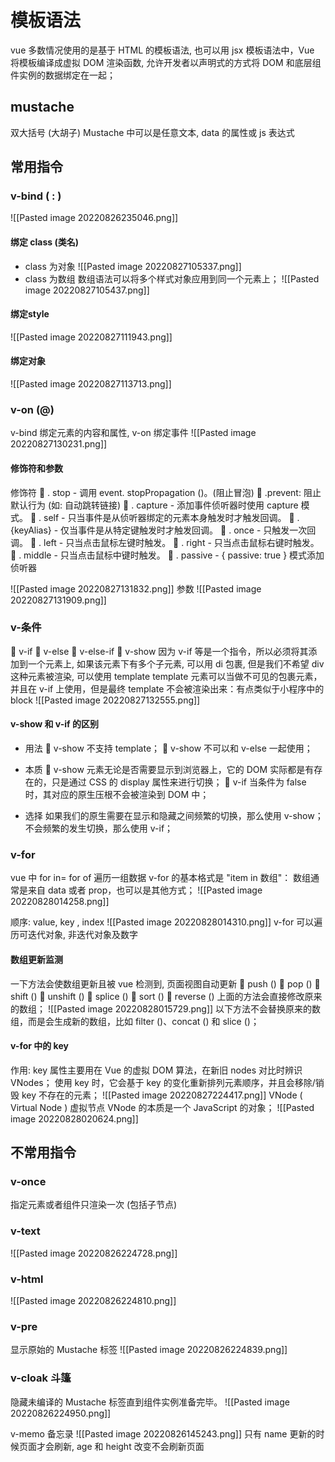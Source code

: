 # 模板语法
vue 多数情况使用的是基于 HTML 的模板语法, 也可以用 jsx
模板语法中，Vue 将模板编译成虚拟 DOM 渲染函数, 允许开发者以声明式的方式将 DOM 和底层组件实例的数据绑定在一起；

## mustache
双大括号 (大胡子)
Mustache 中可以是任意文本, data 的属性或 js 表达式

## 常用指令
### v-bind  ( : )
![[Pasted image 20220826235046.png]]

#### 绑定 class (类名)
- class 为对象
![[Pasted image 20220827105337.png]]
- class 为数组
数组语法可以将多个样式对象应用到同一个元素上；
![[Pasted image 20220827105437.png]]

#### 绑定style
![[Pasted image 20220827111943.png]]

#### 绑定对象
![[Pasted image 20220827113713.png]]

### v-on (@)
v-bind 绑定元素的内容和属性, v-on 绑定事件
![[Pasted image 20220827130231.png]]
#### 修饰符和参数
修饰符
 . stop - 调用 event. stopPropagation ()。(阻止冒泡)
 .prevent: 阻止默认行为 (如: 自动跳转链接)
 . capture - 添加事件侦听器时使用 capture 模式。 
 . self - 只当事件是从侦听器绑定的元素本身触发时才触发回调。 
 .{keyAlias} - 仅当事件是从特定键触发时才触发回调。 
 . once - 只触发一次回调。 
 . left - 只当点击鼠标左键时触发。 
 . right - 只当点击鼠标右键时触发。 
 . middle - 只当点击鼠标中键时触发。 
 . passive - { passive: true } 模式添加侦听器

![[Pasted image 20220827131832.png]]
参数
![[Pasted image 20220827131909.png]]

### v-条件
 v-if 
 v-else 
 v-else-if 
 v-show
因为 v-if 等是一个指令，所以必须将其添加到一个元素上, 如果该元素下有多个子元素, 可以用 di 包裹, 但是我们不希望 div 这种元素被渲染, 可以使用 template
template 元素可以当做不可见的包裹元素，并且在 v-if 上使用，但是最终 template 不会被渲染出来：有点类似于小程序中的 block
![[Pasted image 20220827132555.png]]
#### v-show 和 v-if 的区别
- 用法
 v-show 不支持 template； 
 v-show 不可以和 v-else 一起使用；
- 本质
 v-show 元素无论是否需要显示到浏览器上，它的 DOM 实际都是有存在的，只是通过 CSS 的 display 属性来进行切换； 
 v-if 当条件为 false 时，其对应的原生压根不会被渲染到 DOM 中；

- 选择
如果我们的原生需要在显示和隐藏之间频繁的切换，那么使用 v-show；不会频繁的发生切换，那么使用 v-if；

### v-for
vue 中 for in= for of   遍历一组数据
v-for 的基本格式是 "item in 数组"：
数组通常是来自 data 或者 prop，也可以是其他方式；
![[Pasted image 20220828014258.png]]

顺序: value, key , index
![[Pasted image 20220828014310.png]]
v-for 可以遍历可迭代对象, 非迭代对象及数字

#### 数组更新监测
一下方法会使数组更新且被 vue 检测到, 页面视图自动更新
 push () 
 pop () 
 shift () 
 unshift () 
 splice () 
 sort () 
 reverse ()
上面的方法会直接修改原来的数组；
![[Pasted image 20220828015729.png]]
以下方法不会替换原来的数组，而是会生成新的数组，比如 filter ()、concat () 和 slice ()；

#### v-for 中的 key
作用:
key 属性主要用在 Vue 的虚拟 DOM 算法，在新旧 nodes 对比时辨识 VNodes；
使用 key 时，它会基于 key 的变化重新排列元素顺序，并且会移除/销毁 key 不存在的元素；
![[Pasted image 20220827224417.png]]
VNode ( Virtual Node ) 虚拟节点
VNode 的本质是一个 JavaScript 的对象；
![[Pasted image 20220828020624.png]]

## 不常用指令
### v-once
指定元素或者组件只渲染一次 (包括子节点)
### v-text
![[Pasted image 20220826224728.png]]

### v-html
![[Pasted image 20220826224810.png]]

### v-pre
显示原始的 Mustache 标签
![[Pasted image 20220826224839.png]]

### v-cloak 斗篷
隐藏未编译的 Mustache 标签直到组件实例准备完毕。
![[Pasted image 20220826224950.png]]

v-memo  备忘录
![[Pasted image 20220826145243.png]]
只有 name 更新的时候页面才会刷新, age 和 height 改变不会刷新页面




